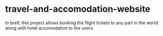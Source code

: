 # travel-and-accomodation-website
In breif, this project allows booking the flight tickets to any part in the world along with hotel accomodation to the users.
